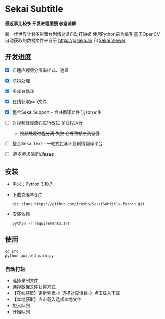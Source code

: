 # Sekai Subtitle

**最近事比较多 开发进程缓慢 敬请谅解**

新一代世界计划多彩舞台剧情对话自动打轴姬 使用Python语言编写 基于OpenCV
自动获取的数据文件来自于 https://pjseka.ai/ 和 [Sekai Viewer](https://github.com/Sekai-World/sekai-master-db-diff)

## 开发进度

- [x] 自适应视频分辨率样式、遮罩

- [x] 防抖处理

- [x] 多任务处理

- [x] 在线获取json文件

- [x] 整合Sekai Support - 合并翻译文件与json文件

- [ ] 对视频处理流程进行改进 多线程运行
    - ~~视频处理进程分离 失败 会导致帧序列错乱~~

- [ ] 整合Sekai Text - 一站式世界计划剧情翻译平台

- [ ] *更多需求请提出**issue***

## 安装

- 需求：Python 3.10.7

- 下载克隆本仓库

  ```shell
  git clone https://github.com/Icexbb/SekaiSubtitle-Python.git
  ```

- 安装依赖

  ```shell
  python -r requirements.txt
  ```

## 使用

```shell
cd src
python gui_old_main.py
```

### 自动打轴

- 选择录制文件
- 选择数据文件获得方式
- 【在线获取】更新列表-》选择对应话数-》点击载入下载
- 【本地获取】点击载入选择本地文件
- 加入队列
- 开始队列

